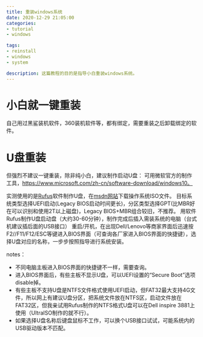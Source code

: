 ```yaml
---
title: 重装windows系统
date: 2020-12-29 21:05:00
categories: 
- tutorial
- windows

tags: 
- reinstall
- windows
- system

description: 这篇教程的目的是指导小白重装windows系统。
---  
```


# 小白就一键重装
自己用过黑鲨装机软件，360装机软件等，都有绑定，需要重装之后卸载绑定的软件。

# U盘重装
但强烈不建议一键重装，除非纯小白，建议制作启动U盘：
可用微软官方的制作工具，https://www.microsoft.com/zh-cn/software-download/windows10。

实测使用的是[Rufus](https://rufus.ie/)软件制作U盘，在[msdn网站](https://msdn.itellyou.cn/)下载操作系统ISO文件。
目标系统类型选择UEFI启动(Legacy BIOS启动时间更长)，分区类型选择GPT(比MBR好在可以识别和使用2T以上磁盘)，Legacy BIOS+MBR组合较旧，不推荐。
用软件Rufus制作U盘启动盘（大约30-60分钟），制作完成后插入需装系统的电脑（台式机建议插后面的USB接口）
重启/开机，在出现Dell/Lenovo等商家界面后迅速按F2//F11/F12/ESC等键进入BIOS界面（可查询各厂家进入BIOS界面的快捷键），选择U盘对应的名称，一步步按照指导进行系统安装。


notes：
- 不同电脑主板进入BIOS界面的快捷键不一样，需要查询。
- 进入BIOS界面后，有些主板不显示U盘，可以UEFI设置的“Secure Boot”选项disable掉。
- 有些主板不支持U盘是NTFS文件格式使用UEFI启动，但FAT32最大支持4G文件，所以网上有建议U盘分区，把系统文件放在NTFS区，启动文件放在FAT32区，但我亲试用Rufus制作的NTFS格式U盘可以在Dell inspire 3881上使用（UltraISO制作的就不行）。
- 如果选择U盘名称后键盘鼠标不工作，可以换个USB接口试试，可能系统内的USB驱动版本不匹配。